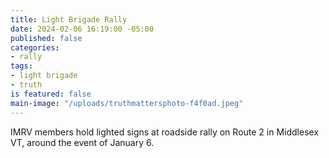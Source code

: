 ```yaml
---
title: Light Brigade Rally
date: 2024-02-06 16:19:00 -05:00
published: false
categories:
- rally
tags:
- light brigade
- truth
is featured: false
main-image: "/uploads/truthmattersphoto-f4f0ad.jpeg"
---
```


IMRV members hold lighted signs at roadside rally on Route 2 in Middlesex VT, around the event of January 6.